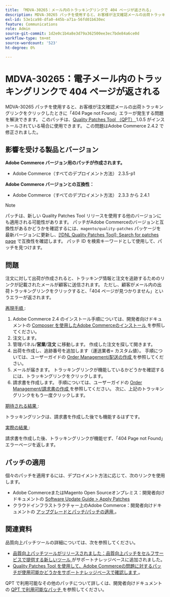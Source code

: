 ```yaml
---
title: 「MDVA-30265：メール内のトラッキングリンクで 404 ページが返される」
description: MDVA-30265 パッチを使用すると、お客様が注文確認メールの出荷トラッキングリンクをクリックしたときに「404 Page not Found」エラーが発生する問題を解決できます。 このパッチは、[Quality Patches Tool （QPT） ] （/help/announcements/adobe-commerce-announcements/magento-quality-patches-released-new-tool-to-self-serve-quality-patches.md） 1.0.5 がインストールされている場合に利用できます。 この問題はAdobe Commerce 2.4.2 で修正されました。
exl-id: 53e1ca98-dfa0-445b-a71a-56fd01b630ec
feature: Communications
role: Admin
source-git-commit: 1d2e0c1b4a8e3d79a362500ee3ec7bde84a6ce0d
workflow-type: tm+mt
source-wordcount: '523'
ht-degree: 0%

---
```


# MDVA-30265：電子メール内のトラッキングリンクで 404 ページが返される

MDVA-30265 パッチを使用すると、お客様が注文確認メールの出荷トラッキングリンクをクリックしたときに「404 Page not Found」エラーが発生する問題を解決できます。 このパッチは、[Quality Patches Tool （QPT） ](/help/announcements/adobe-commerce-announcements/magento-quality-patches-released-new-tool-to-self-serve-quality-patches.md)1.0.5 がインストールされている場合に使用できます。 この問題はAdobe Commerce 2.4.2 で修正されました。

## 影響を受ける製品とバージョン

**Adobe Commerce バージョン用のパッチが作成されます。**

* Adobe Commerce（すべてのデプロイメント方法） 2.3.5-p1

**Adobe Commerce バージョンとの互換性：**

* Adobe Commerce（すべてのデプロイメント方法） 2.3.3 から 2.4.1

>[!NOTE]
>
>パッチは、新しい Quality Patches Tool リリースを使用する他のバージョンにも適用される可能性があります。 パッチがAdobe Commerceのバージョンと互換性があるかどうかを確認するには、`magento/quality-patches` パッケージを最新バージョンに更新し、[[!DNL Quality Patches Tool]: Search for patches page](https://devdocs.magento.com/quality-patches/tool.html#patch-grid) で互換性を確認します。 パッチ ID を検索キーワードとして使用して、パッチを見つけます。

## 問題

注文に対して出荷が作成されると、トラッキング情報と注文を追跡するためのリンクが記載されたメールが顧客に送信されます。 ただし、顧客がメール内の出荷トラッキングリンクをクリックすると、「404 ページが見つかりません」というエラーが返されます。

<u> 再現手順 </u>:

1. Adobe Commerce 2.4 のインストール手順については、開発者向けドキュメントの [Composer を使用したAdobe Commerceのインストール ](https://devdocs.magento.com/guides/v2.4/install-gde/composer.html) を参照してください。
1. 注文します。
1. 管理パネル/**営業**/**注文** に移動します。 作成した注文を探して開きます。
1. 出荷を作成し、追跡番号を追加します（運送業者= カスタム値）。 手順については、ユーザーガイドの [Order Management/配送の作成 ](https://docs.magento.com/user-guide/sales/shipments-create.html) を参照してください。
1. メールが届きます。 トラッキングリンクが機能しているかどうかを確認するには、トラッキングリンクをクリックします。
1. 請求書を作成します。 手順については、ユーザーガイドの [Order Management/請求書の作成 ](https://docs.magento.com/user-guide/sales/invoice-create.html) を参照してください。 次に、上記のトラッキングリンクをもう一度クリックします。

<u> 期待される結果 </u>:

トラッキングリンクは、請求書を作成した後でも機能するはずです。

<u> 実際の結果 </u>:

請求書を作成した後、トラッキングリンクが機能せず、「404 Page not Found」エラーページを返します。

## パッチの適用

個々のパッチを適用するには、デプロイメント方法に応じて、次のリンクを使用します。

* Adobe CommerceまたはMagento Open Sourceオンプレミス：開発者向けドキュメントの [Software Update Guide > Apply Patches](https://devdocs.magento.com/guides/v2.4/comp-mgr/patching/mqp.html)
* クラウドインフラストラクチャー上のAdobe Commerce：開発者向けドキュメントの [ アップグレードとパッチ/パッチの適用 ](https://devdocs.magento.com/cloud/project/project-patch.html)。

## 関連資料

品質向上パッチツールの詳細については、次を参照してください。

* [ 品質向上パッチツールがリリースされました：品質向上パッチをセルフサービスで提供する新しいツール ](/help/announcements/adobe-commerce-announcements/magento-quality-patches-released-new-tool-to-self-serve-quality-patches.md) がサポートナレッジベースに追加されました。
* [Quality Patches Tool を使用して、Adobe Commerceの問題に対するパッチが使用可能かどうかをサポートナレッジベースで確認します ](/help/support-tools/patches-available-in-qpt-tool/check-patch-for-magento-issue-with-magento-quality-patches.md)。

QPT で利用可能なその他のパッチについて詳しくは、開発者向けドキュメントの [QPT で利用可能なパッチ ](https://devdocs.magento.com/quality-patches/tool.html#patch-grid) を参照してください。
